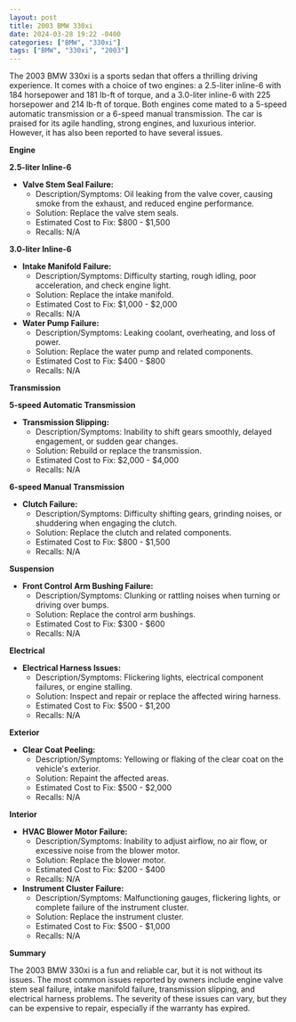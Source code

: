 ```yaml
---
layout: post
title: 2003 BMW 330xi
date: 2024-03-28 19:22 -0400
categories: ["BMW", "330xi"]
tags: ["BMW", "330xi", "2003"]
---
```

The 2003 BMW 330xi is a sports sedan that offers a thrilling driving experience. It comes with a choice of two engines: a 2.5-liter inline-6 with 184 horsepower and 181 lb-ft of torque, and a 3.0-liter inline-6 with 225 horsepower and 214 lb-ft of torque. Both engines come mated to a 5-speed automatic transmission or a 6-speed manual transmission. The car is praised for its agile handling, strong engines, and luxurious interior. However, it has also been reported to have several issues.

**Engine**

**2.5-liter Inline-6**

* **Valve Stem Seal Failure:**
    * Description/Symptoms: Oil leaking from the valve cover, causing smoke from the exhaust, and reduced engine performance.
    * Solution: Replace the valve stem seals.
    * Estimated Cost to Fix: $800 - $1,500
    * Recalls: N/A

**3.0-liter Inline-6**

* **Intake Manifold Failure:**
    * Description/Symptoms: Difficulty starting, rough idling, poor acceleration, and check engine light.
    * Solution: Replace the intake manifold.
    * Estimated Cost to Fix: $1,000 - $2,000
    * Recalls: N/A
* **Water Pump Failure:**
    * Description/Symptoms: Leaking coolant, overheating, and loss of power.
    * Solution: Replace the water pump and related components.
    * Estimated Cost to Fix: $400 - $800
    * Recalls: N/A

**Transmission**

**5-speed Automatic Transmission**

* **Transmission Slipping:**
    * Description/Symptoms: Inability to shift gears smoothly, delayed engagement, or sudden gear changes.
    * Solution: Rebuild or replace the transmission.
    * Estimated Cost to Fix: $2,000 - $4,000
    * Recalls: N/A

**6-speed Manual Transmission**

* **Clutch Failure:**
    * Description/Symptoms: Difficulty shifting gears, grinding noises, or shuddering when engaging the clutch.
    * Solution: Replace the clutch and related components.
    * Estimated Cost to Fix: $800 - $1,500
    * Recalls: N/A

**Suspension**

* **Front Control Arm Bushing Failure:**
    * Description/Symptoms: Clunking or rattling noises when turning or driving over bumps.
    * Solution: Replace the control arm bushings.
    * Estimated Cost to Fix: $300 - $600
    * Recalls: N/A

**Electrical**

* **Electrical Harness Issues:**
    * Description/Symptoms: Flickering lights, electrical component failures, or engine stalling.
    * Solution: Inspect and repair or replace the affected wiring harness.
    * Estimated Cost to Fix: $500 - $1,200
    * Recalls: N/A

**Exterior**

* **Clear Coat Peeling:**
    * Description/Symptoms: Yellowing or flaking of the clear coat on the vehicle's exterior.
    * Solution: Repaint the affected areas.
    * Estimated Cost to Fix: $500 - $2,000
    * Recalls: N/A

**Interior**

* **HVAC Blower Motor Failure:**
    * Description/Symptoms: Inability to adjust airflow, no air flow, or excessive noise from the blower motor.
    * Solution: Replace the blower motor.
    * Estimated Cost to Fix: $200 - $400
    * Recalls: N/A
* **Instrument Cluster Failure:**
    * Description/Symptoms: Malfunctioning gauges, flickering lights, or complete failure of the instrument cluster.
    * Solution: Replace the instrument cluster.
    * Estimated Cost to Fix: $500 - $1,000
    * Recalls: N/A

**Summary**

The 2003 BMW 330xi is a fun and reliable car, but it is not without its issues. The most common issues reported by owners include engine valve stem seal failure, intake manifold failure, transmission slipping, and electrical harness problems. The severity of these issues can vary, but they can be expensive to repair, especially if the warranty has expired.
